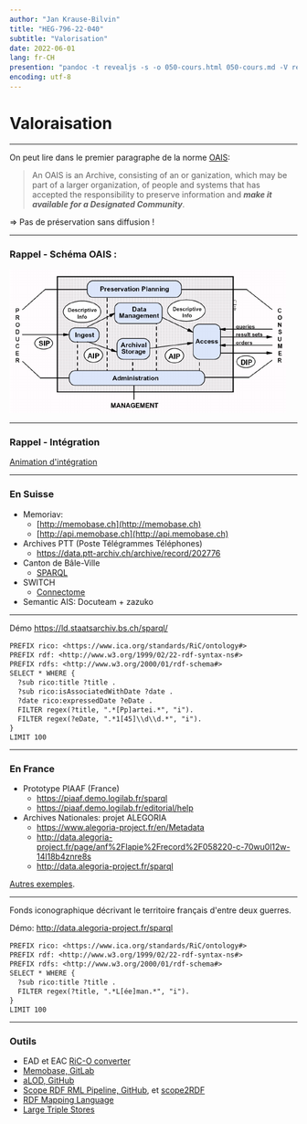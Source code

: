 ```yaml
---
author: "Jan Krause-Bilvin"
title: "HEG-796-22-040"
subtitle: "Valorisation"
date: 2022-06-01
lang: fr-CH
presention: "pandoc -t revealjs -s -o 050-cours.html 050-cours.md -V revealjs-url=reveal.js -V theme=league --katex; pandoc -t html5 -o 050-cours.pdf 050-cours.md"
encoding: utf-8
---
```


# Valoraisation

---

On peut lire dans le premier paragraphe de la norme [OAIS](https://public.ccsds.org/pubs/650x0m2.pdf):

> An OAIS is an Archive, consisting of an or ganization, 
> which may be part of a larger organization, of people 
> and systems that has accepted the responsibility to preserve
> information and ***make it available for a Designated Community***. 

=> Pas de préservation sans diffusion !

---

### Rappel - Schéma OAIS :

![OAIS schema](media/OAIS-schema-general.png)

---

### Rappel - Intégration

[Animation d'intégration](./media/integration.pptx)

---

### En Suisse

* Memoriav: 
  * [http://memobase.ch](http://memobase.ch)
  * [http://api.memobase.ch](http://api.memobase.ch)
* Archives PTT (Poste Télégrammes Téléphones)
  * https://data.ptt-archiv.ch/archive/record/202776
* Canton de Bâle-Ville
  * [SPARQL](https://ld.staatsarchiv.bs.ch/sparql/)  
* SWITCH
  * [Connectome](https://www.switch.ch/connectome/)
* Semantic AIS: Docuteam + zazuko
  
---

Démo https://ld.staatsarchiv.bs.ch/sparql/ 

```
PREFIX rico: <https://www.ica.org/standards/RiC/ontology#>
PREFIX rdf: <http://www.w3.org/1999/02/22-rdf-syntax-ns#>
PREFIX rdfs: <http://www.w3.org/2000/01/rdf-schema#>
SELECT * WHERE {
  ?sub rico:title ?title .
  ?sub rico:isAssociatedWithDate ?date .
  ?date rico:expressedDate ?eDate .
  FILTER regex(?title, ".*[Pp]artei.*", "i").
  FILTER regex(?eDate, ".*1[45]\\d\\d.*", "i").
} 
LIMIT 100
```

---


### En France

* Prototype PIAAF (France)
  * https://piaaf.demo.logilab.fr/sparql
  * https://piaaf.demo.logilab.fr/editorial/help
* Archives Nationales: projet ALEGORIA
  * https://www.alegoria-project.fr/en/Metadata
  * http://data.alegoria-project.fr/page/anf%2Flapie%2Frecord%2F058220-c-70wu0l12w-14l18b4znre8s
  * http://data.alegoria-project.fr/sparql
  
  
[Autres exemples](https://ica-egad.github.io/RiC-O/projects-and-tools.html).

---

Fonds iconographique décrivant le territoire français d'entre deux guerres.

Démo: http://data.alegoria-project.fr/sparql

```
PREFIX rico: <https://www.ica.org/standards/RiC/ontology#>
PREFIX rdf: <http://www.w3.org/1999/02/22-rdf-syntax-ns#>
PREFIX rdfs: <http://www.w3.org/2000/01/rdf-schema#>
SELECT * WHERE {
  ?sub rico:title ?title .
  FILTER regex(?title, ".*L[ée]man.*", "i").
} 
LIMIT 100
```

---


### Outils

* EAD et EAC [RiC-O converter](https://github.com/ArchivesNationalesFR/rico-converter)
* [Memobase, GitLab](https://gitlab.switch.ch/memoriav/memobase-2020)
* [aLOD, GitHub](https://github.com/zazuko/bar.alod.ch) 
* [Scope RDF RML Pipeline, GitHub](https://github.com/Staatsarchiv-Basel-Stadt/RDF-Pipeline), et [scope2RDF](https://github.com/Staatsarchiv-Basel-Stadt/StABS-scope2RDF)
* [RDF Mapping Language](https://rml.io/specs/rml/)
* [Large Triple Stores](https://www.w3.org/wiki/LargeTripleStores)